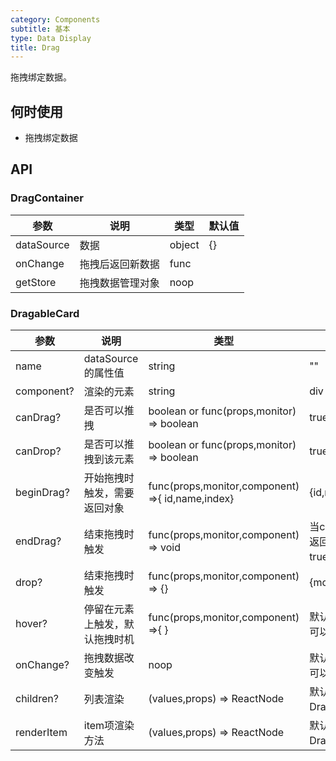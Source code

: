 ```yaml
---
category: Components
subtitle: 基本
type: Data Display
title: Drag
---
```


拖拽绑定数据。

## 何时使用

- 拖拽绑定数据

## API

### DragContainer

| 参数 | 说明 | 类型 | 默认值 |
| --- | --- | --- | --- |
| dataSource | 数据| object | {} |
| onChange | 拖拽后返回新数据 | func |  |
| getStore | 拖拽数据管理对象 | noop |  |

### DragableCard

| 参数 | 说明 | 类型 | 默认值 |
| --- | --- | --- | --- |
| name | dataSource的属性值| string | "" |
| component? | 渲染的元素 | string | div |
| canDrag? | 是否可以推拽 | boolean or func(props,monitor) => boolean | true |
| canDrop? | 是否可以推拽到该元素 | boolean or func(props,monitor) => boolean | true |
| beginDrag? | 开始拖拽时触发，需要返回对象  | func(props,monitor,component) =>{ id,name,index} | {id,name,index} |
| endDrag? | 结束拖拽时触发  | func(props,monitor,component) => void | 当canDrop为tr返回{move: true}时拖拽成功 |
| drop? | 结束拖拽时触发  | func(props,monitor,component) => {} | {move: true} |
| hover? | 停留在元素上触发，默认拖拽时机  | func(props,monitor,component) =>{ } | 默认拖拽时机，可以覆盖 |
| onChange? | 拖拽数据改变触发  | noop | 默认拖拽时机，可以覆盖 |
| children? | 列表渲染  | (values,props) => ReactNode | 默认返回DragItem的list |
| renderItem | item项渲染方法  | (values,props) => ReactNode | 默认返回DragItem的list |

